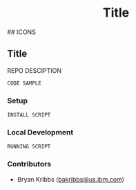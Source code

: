 
<h1 align="center">
Title
</h1>

<p align="left">
    ## ICONS
</p>

## Title

REPO DESCIPTION

```
CODE SAMPLE
```

### Setup

```
INSTALL SCRIPT
```

### Local Development

```
RUNNING SCRIPT
```

### Contributors

- Bryan Kribbs (bakribbs@us.ibm.com)

